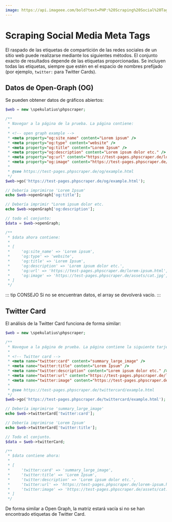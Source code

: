 ```yaml
---
image: https://api.imageee.com/bold?text=PHP:%20Scraping%20Social%20Tags&bg_image=https://images.unsplash.com/photo-1542762933-ab3502717ce7
---
```


# Scraping Social Media Meta Tags

El raspado de las etiquetas de compartición de las redes sociales de un sitio web puede realizarse mediante los siguientes métodos. El conjunto exacto de resultados depende de las etiquetas proporcionadas. Se incluyen todas las etiquetas, siempre que estén en el espacio de nombres prefijado (por ejemplo, `twitter:` para Twitter Cards).


## Datos de Open-Graph (OG)

Se pueden obtener datos de gráficos abiertos:

```php
$web = new \spekulatius\phpscraper;

/**
 * Navegar a la página de la prueba. La página contiene:
 *
 * <!-- open graph example -->
 * <meta property="og:site_name" content="Lorem ipsum" />
 * <meta property="og:type" content="website" />
 * <meta property="og:title" content="Lorem Ipsum" />
 * <meta property="og:description" content="Lorem ipsum dolor etc." />
 * <meta property="og:url" content="https://test-pages.phpscraper.de/lorem-ipsum.html" />
 * <meta property="og:image" content="https://test-pages.phpscraper.de/assets/cat.jpg" />
 *
 * @see https://test-pages.phpscraper.de/og/example.html
 */
$web->go('https://test-pages.phpscraper.de/og/example.html');

// Debería imprimirse 'Lorem Ipsum'
echo $web->openGraph['og:title'];

// Debería imprimir "Lorem ipsum dolor etc.
echo $web->openGraph['og:description'];

// todo el conjunto:
$data = $web->openGraph;

/**
 * $data ahora contiene:
 *
 * [
 *     'og:site_name' => 'Lorem ipsum',
 *     'og:type' => 'website',
 *     'og:title' => 'Lorem Ipsum',
 *     'og:description' => 'Lorem ipsum dolor etc.',
 *     'og:url' => 'https://test-pages.phpscraper.de/lorem-ipsum.html',
 *     'og:image' => 'https://test-pages.phpscraper.de/assets/cat.jpg',
 * ]
 */
```

::: tip CONSEJO
Si no se encuentran datos, el array se devolverá vacío.
:::


## Twitter Card

El análisis de la Twitter Card funciona de forma similar:

```php
$web = new \spekulatius\phpscraper;

/**
 * Navegue a la página de prueba. La página contiene la siguiente tarjeta de Twitter:
 *
 * <!-- Twitter card -->
 * <meta name="twitter:card" content="summary_large_image" />
 * <meta name="twitter:title" content="Lorem Ipsum" />
 * <meta name="twitter:description" content="Lorem ipsum dolor etc." />
 * <meta name="twitter:url" content="https://test-pages.phpscraper.de/lorem-ipsum.html" />
 * <meta name="twitter:image" content="https://test-pages.phpscraper.de/assets/cat.jpg" />
 *
 * @see https://test-pages.phpscraper.de/twittercard/example.html
 */
$web->go('https://test-pages.phpscraper.de/twittercard/example.html');

// Debería imprimirse 'summary_large_image'
echo $web->twitterCard['twitter:card'];

// Debería imprimirse 'Lorem Ipsum'
echo $web->twitterCard['twitter:title'];

// Todo el conjunto.
$data = $web->twitterCard;

/**
 * $data contiene ahora:
 *
 * [
 *     'twitter:card' => 'summary_large_image',
 *     'twitter:title' => 'Lorem Ipsum',
 *     'twitter:description' => 'Lorem ipsum dolor etc.',
 *     'twitter:url' => 'https://test-pages.phpscraper.de/lorem-ipsum.html',
 *     'twitter:image' => 'https://test-pages.phpscraper.de/assets/cat.jpg',
 * ]
 */
```

De forma similar a Open Graph, la matriz estará vacía si no se han encontrado etiquetas de Twitter Card.
